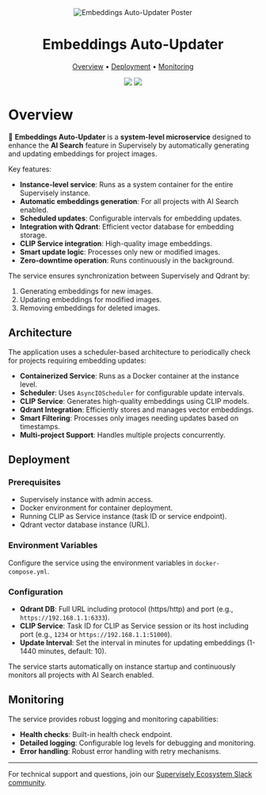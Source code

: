 <div align="center" markdown>
<img src="https://github.com/supervisely-ecosystem/embeddings-auto-updater/releases/download/v0.1.0/poster.jpg" alt="Embeddings Auto-Updater Poster"/>

# Embeddings Auto-Updater

<p align="center">
  <a href="#overview">Overview</a> •
  <a href="#deployment">Deployment</a> •
  <a href="#monitoring">Monitoring</a>
</p>

[![](https://img.shields.io/badge/supervisely-ecosystem-brightgreen)](https://ecosystem.supervisely.com/apps/supervisely-ecosystem/embeddings-auto-updater)
[![](https://img.shields.io/badge/slack-chat-green.svg?logo=slack)](https://supervisely.com/slack)

</div>

# Overview

🧩 **Embeddings Auto-Updater** is a **system-level microservice** designed to enhance the **AI Search** feature in Supervisely by automatically generating and updating embeddings for project images.

Key features:

-   **Instance-level service**: Runs as a system container for the entire Supervisely instance.
-   **Automatic embeddings generation**: For all projects with AI Search enabled.
-   **Scheduled updates**: Configurable intervals for embedding updates.
-   **Integration with Qdrant**: Efficient vector database for embedding storage.
-   **CLIP Service integration**: High-quality image embeddings.
-   **Smart update logic**: Processes only new or modified images.
-   **Zero-downtime operation**: Runs continuously in the background.

The service ensures synchronization between Supervisely and Qdrant by:

1. Generating embeddings for new images.
2. Updating embeddings for modified images.
3. Removing embeddings for deleted images.

## Architecture

The application uses a scheduler-based architecture to periodically check for projects requiring embedding updates:

-   **Containerized Service**: Runs as a Docker container at the instance level.
-   **Scheduler**: Uses `AsyncIOScheduler` for configurable update intervals.
-   **CLIP Service**: Generates high-quality embeddings using CLIP models.
-   **Qdrant Integration**: Efficiently stores and manages vector embeddings.
-   **Smart Filtering**: Processes only images needing updates based on timestamps.
-   **Multi-project Support**: Handles multiple projects concurrently.

## Deployment

### Prerequisites

-   Supervisely instance with admin access.
-   Docker environment for container deployment.
-   Running CLIP as Service instance (task ID or service endpoint).
-   Qdrant vector database instance (URL).

### Environment Variables

Configure the service using the environment variables in `docker-compose.yml`.

### Configuration

-   **Qdrant DB**: Full URL including protocol (https/http) and port (e.g., `https://192.168.1.1:6333`).
-   **CLIP Service**: Task ID for CLIP as Service session or its host including port (e.g., `1234` or `https://192.168.1.1:51000`).
-   **Update Interval**: Set the interval in minutes for updating embeddings (1-1440 minutes, default: 10).

The service starts automatically on instance startup and continuously monitors all projects with AI Search enabled.

## Monitoring

The service provides robust logging and monitoring capabilities:

-   **Health checks**: Built-in health check endpoint.
-   **Detailed logging**: Configurable log levels for debugging and monitoring.
-   **Error handling**: Robust error handling with retry mechanisms.

---

For technical support and questions, join our [Supervisely Ecosystem Slack community](https://supervisely.com/slack).
